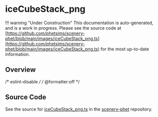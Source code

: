 # iceCubeStack_png

!!! warning "Under Construction"
    This documentation is auto-generated, and is a work in progress. Please see the source code at
    [https://github.com/phetsims/scenery-phet/blob/main/images/iceCubeStack_png.ts](https://github.com/phetsims/scenery-phet/blob/main/images/iceCubeStack_png.ts) for the most up-to-date information.

## Overview

/* eslint-disable */
/* @formatter:off */



## Source Code

See the source for [iceCubeStack_png.ts](https://github.com/phetsims/scenery-phet/blob/main/images/iceCubeStack_png.ts) in the [scenery-phet](https://github.com/phetsims/scenery-phet) repository.
